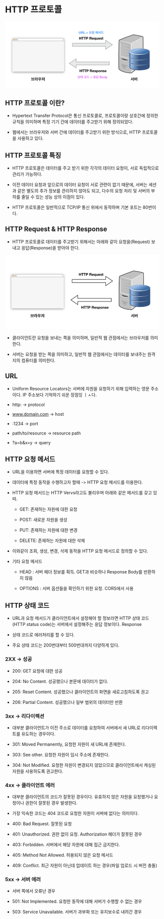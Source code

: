 # HTTP 프로토콜

![protocol](image/http-full-structure.png)

## HTTP 프로토콜 이란?

- Hypertext Transfer Protocol은 통신 프로토콜로, 프로토콜이랑 상호간에 정의한 규칙을 의미하며 특정 기기 간에 데이터를 주고받기 위해 정의되었다.

- 웹에서는 브라우저와 서버 간에 데이터를 주고받기 위한 방식으로, HTTP 프로토콜을 사용하고 있다.

## HTTP 프로토콜 특징

- HTTP 프로토콜은 데이터를 주고 받기 위한 각각의 데이터 요청이, 서로 독립적으로 관리가 가능하다.

- 이전 데이터 요청과 앞으로의 데이터 요청이 서로 관련이 없기 때문에, 서버는 세션과 같은 별도의 추가 정보를 관리하지 않아도 되고, 다수의 요청 처리 및 서버의 부하를 줄일 수 있는 성능 상의 이점이 있다.

- HTTP 프로토콜은 일반적으로 TCP/IP 통신 위에서 동작하며 기본 포트는 80번이다.

## HTTP Request & HTTP Response

- HTTP 프로토콜로 데이터를 주고받기 위해서는 아래와 같이 요청을(Request) 보내고 응답(Response)을 받아야 한다.

![image](image/request-response.png)

- 클라이언트란 요청을 보내는 쪽을 의미하며, 일반적 웹 관점에서는 브라우저를 의미한다. 

- 서버는 요청을 받는 쪽을 의미하고, 일반적 웹 관점에서는 데이터를 보내주는 원격지의 컴퓨터를 의미한다.

## URL

- Uniform Resource Locators는 서버에 자원을 요청하기 위해 입력하는 영문 주소이다. IP 주소보다 기억하기 쉬운 장점잉 ㅣㅅ다.

- http: -> protocol

- www.domain.com -> host

- :1234 -> port

- path/to/resource -> resource path

- ?a=b&x=y -> query

## HTTP 요청 메서드

- URL을 이용하면 서버에 특정 데이터를 요청할 수 있다. 

- 데이터에 특정 동작을 수행하고자 할때 -> HTTP 요청 메서드를 이용한다.

- HTTP 요청 메서드는 HTTP Vervs라고도 불리우며 아래와 같은 메서드를 갖고 있따.

  - GET: 존재하는 자원에 대한 요청

  - POST: 새로운 자원을 생성

  - PUT: 존재하는 자원에 대한 변경

  - DELETE: 존재하는 자원에 대한 삭제

- 이와같이 조회, 생성, 변경, 삭제 동작을 HTTP 요청 메서드로 정의할 수 있다.

- 기타 요청 메서드

  - HEAD : 서버 헤더 정보를 획득. GET과 비슷하나 Response Body를 반환하지 않음
  
  - OPTIONS : 서버 옵션들을 확인하기 위한 요청. CORS에서 사용

## HTTP 상태 코드

- URL과 요청 메서드가 클라이언트에서 설정해야 할 정보라면 HTTP 상태 코드 (HTTP status code)는 서버에서 설정해주는 응답 정보이다. Response

- 상태 코드로 에러처리를 할 수 있다.

- 주요 상태 코드는 200번대부터 500번대까지 다양하게 있다.

### 2XX -> 성공

- 200: GET 요청에 대한 성공

- 204: No Content. 성공했으나 본문에 데이터가 없다.

- 205: Reset Content. 성공했으나 클라이언트의 화면을 새로고침하도록 권고

- 206: Partial Content. 성공했으나 일부 범위의 데이터만 반환

### 3xx -> 리다이렉션

- 대부분 클라이언트가 이전 주소로 데이터를 요청하여 서버에서 새 URL로 리다이렉트를 유도하는 경우이다.

- 301: Moved Permanently, 요청한 자원이 새 URL에 존재한다.

- 303: See other. 요청한 자원이 임시 주소에 존재한다.

- 304: Not Modified. 요청한 자원이 변경되지 않았으므로 클라이언트에서 캐싱된 자원을 사용하도록 권고한다.

### 4xx -> 클라이언트 에러

- 대부분 클라이언트의 코드가 잘못된 경우이다. 유효하지 않은 자원을 요청했거나 요청이나 권한이 잘못된 경우 발생한다. 

- 가장 익숙한 코드는 404 코드로 요청한 자원이 서버에 없다는 의미이다.

- 400: Bad Request. 잘못된 요청

- 401: Unauthorized. 권한 없이 요청. Authorization 헤더가 잘못된 경우

- 403: Forbidden. 서버에서 해당 자원에 대해 접근 금지한다.

- 405: Method Not Allowed. 허용되지 않은 요청 메서드

- 409: Conflict. 최근 자원이 아닌데 업데이트 하는 경우(파일 업로드 시 버전 충돌)

### 5xx -> 서버 에러

- 서버 쪽에서 오류난 경우

- 501: Not Implemented. 요청한 동작에 대해 서버가 수행할 수 없는 경우

- 503: Service Unavailable. 서버가 과부화 또는 유지보수로 내려간 경우


